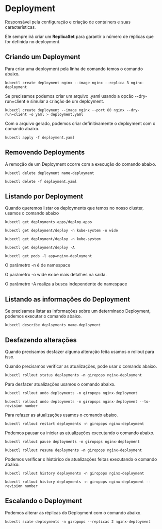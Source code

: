 # Deployment

Responsável pela configuração e criação de containers e suas características.

Ele sempre irá criar um **ReplicaSet** para garantir o número de réplicas que for definida no deployment.

## Criando um Deployment

Para criar uma deployment pela linha de comando temos o comando abaixo.

```
kubectl create deployment nginx --image nginx --replica 3 nginx-deployment
```

Se precisamos podemos criar um arquivo .yaml usando a opcão --dry-run=client e simular a criação de um deployment.

```
kubectl create deployment --image nginx --port 80 nginx --dry-run=client -o yaml > deployment.yaml
```

Com o arquivo gerado, podemos criar definitivamente o deployment com o comando abaixo.

```
kubectl apply -f deployment.yaml
```

## Removendo Deployments

A remoção de um Deployment ocorre com a execução do comando abaixo.

```
kubectl delete deployment name-deployment

kubectl delete -f deployment.yaml
```

## Listando por Deployment

Quando queremos listar os deployments que temos no nosso cluster, usamos o comando abaixo

```
kubectl get deployments.apps/deploy.apps

kubectl get deployment/deploy -n kube-system -o wide

kubectl get deployment/deploy -n kube-system

kubectl get deployment/deploy -A

kubectl get pods -l app=nginx-deployment
```

O parâmetro -n é de namespace

O parâmetro -o wide exibe mais detalhes na saída.

O parâmetro -A realiza a busca independente de namespace

## Listando as informações do Deployment

Se precisamos listar as informações sobre um determinado Deployment, podemos executar o comando abaixo.

```
kubectl describe deployments name-deployment
```

## Desfazendo alterações

Quando precisamos desfazer alguma alteração feita usamos o rollout para isso.

Quando precisamos verificar as atualizações, pode usar o comando abaixo.

```
kubectl rollout status deployments -n giropops nginx-deployment
```

Para desfazer atualizações usamos o comando abaixo.

```
kubectl rollout undo deployments -n giropops nginx-deployment

kubectl rollout undo deployments -n giropops nginx-deployment --to-revision number
```

Para refazer as atualizações usamos o comando abaixo.

```
kubectl rollout restart deployments -n giropops nginx-deployment
```

Podemos pausar ou iniciar as atualizações executando o comando abaixo.

```
kubectl rollout pause deployments -n giropops nginx-deployment

kubectl rollout resume deployments -n giropops nginx-deployment
```

Podemos verificar o histórico de atualizações feitas executando o comando abaixo.

```
kubectl rollout history deployments -n giropops nginx-deployment

kubectl rollout history deployments -n giropops nginx-deployment --revision number
```

## Escalando o Deployment

Podemos alterar as réplicas do Deployment com o comando abaixo.

```
kubectl scale deployments -n giropops --replicas 2 nginx-deployment
```
